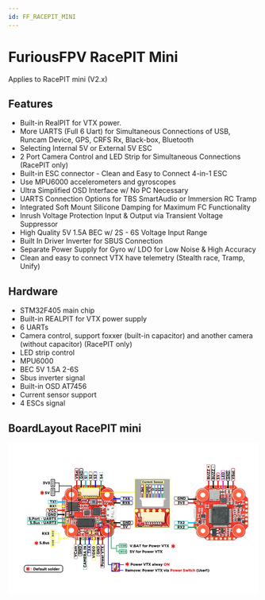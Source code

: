 ```yaml
---
id: FF_RACEPIT_MINI
---
```


# FuriousFPV RacePIT Mini

Applies to RacePIT mini (V2.x)

## Features

- Built-in RealPIT for VTX power.
- More UARTS (Full 6 Uart) for Simultaneous Connections of USB, Runcam Device, GPS, CRFS Rx, Black-box, Bluetooth
- Selecting Internal 5V or External 5V ESC
- 2 Port Camera Control and LED Strip for Simultaneous Connections (RacePIT only)
- Built-in ESC connector - Clean and Easy to Connect 4-in-1 ESC
- Use MPU6000 accelerometers and gyroscopes
- Ultra Simplified OSD Interface w/ No PC Necessary
- UARTS Connection Options for TBS SmartAudio or Immersion RC Tramp
- Integrated Soft Mount Silicone Damping for Maximum FC Functionality
- Inrush Voltage Protection Input & Output via Transient Voltage Suppressor
- High Quality 5V 1.5A BEC w/ 2S - 6S Voltage Input Range
- Built In Driver Inverter for SBUS Connection
- Separate Power Supply for Gyro w/ LDO for Low Noise & High Accuracy
- Clean and easy to connect VTX have telemetry (Stealth race, Tramp, Unify)

## Hardware

- STM32F405 main chip
- Built-in REALPIT for VTX power supply
- 6 UARTs
- Camera control, support foxxer (built-in capacitor) and another camera (without capacitor) (RacePIT only)
- LED strip control
- MPU6000
- BEC 5V 1.5A 2-6S
- Sbus inverter signal
- Built-in OSD AT7456
- Current sensor support
- 4 ESCs signal

## BoardLayout RacePIT mini

![RacePIT](images/FF_RacePIT_mini.jpg)
